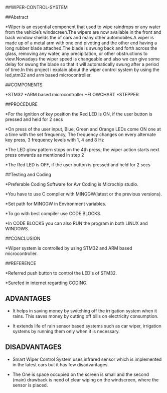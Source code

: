 ##WIPER-CONTROL-SYSTEM

##Abstract

*Wiper is an essential component that used to wipe raindrops or any water from the vehicle’s windscreen.The wipers are now available in the front and back window shields the of cars and many other automobiles.A wiper is made up of a metal arm with one end pivoting and the other end having a long rubber blade attached.The blade is swung back and forth across the glass, removing any water, any precipitation, or other obstructions to view.Nowadays the wiper speed is changeable and also we can give some delay for swung the blade so that it will automatically swung after a period of time.In this project i explain about the wiper control system by using the led,stm32 and arm based microcontroller.

##COMPONENTS

*STM32
*ARM based microcontroller
*FLOWCHART
*STEPPER

##PROCEDURE

*For the ignition of key position the Red LED is ON, if the user button is pressed and held for 2 secs

*On press of the user input, Blue, Green and Orange LEDs come ON one at a time with the set frequency, The frequency changes on every alternate key press, 3 frequency levels with 1, 4 and 8 Hz

*The LED glow pattern stops on the 4th press; the wiper action starts next press onwards as mentioned in step 2

*The Red LED is OFF, if the user button is pressed and held for 2 secs

##Testing and Coding

*Preferable Coding Software for Avr Coding is Microchip studio.

*You have to use C compiler with MINGGW(latest or the previous versions).

*Set path for MINGGW in Environment variables.

*To go with best compiler use CODE BLOCKS.

*In CODE BLOCKS you can also RUN the program in both LINUX and WINDOWS.

##CONCLUSION

*Wiper system is controlled by using STM32 and ARM based microcontroller.

##REFERENCE

*Referred push button to control the LED's of STM32.

*Surefed in internet regarding CODING.

## ADVANTAGES

* It helps in saving money by switching off the irrigation system when it rains. This saves money by cutting off bills on electricity consumption.

* It extends life of rain sensor based systems such as car wiper, irrigation systems by running them only when it is necessary.

## DISADVANTAGES

* Smart Wiper Control System uses infrared sensor which is implemented in the latest cars but it has few disadvantages.

* The One is space occupied on the screen is small and the second (main) drawback is need of clear wiping on the windscreen, where the sensor is placed.